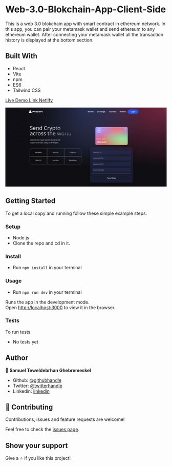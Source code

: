 ﻿# Web-3.0-Blokchain-App-Client-Side

This is a web 3.0 blokchain app with smart contract in ethereum network. In this app, you can pair your metamask wallet and send ethereum to any ethereum wallet. After connecting your metamask wallet all the transaction history is displayed at the bottom section.

## Built With

- React
- Vite
- npm
- ES6
- Tailwind CSS

[Live Demo Link Netlify](https://m-krypt-blockcahin-app.netlify.app/)

![screenshot 1](./images/Capture1.JPG)

## Getting Started

To get a local copy and running follow these simple example steps.

### Setup

- Node js
- Clone the repo and cd in it.

### Install

- Run `npm install` in your terminal

### Usage

- Run `npm run dev` in your terminal

Runs the app in the development mode.<br />
Open [http://localhost:3000](http://localhost:3000) to view it in the browser.

### Tests

To run tests

- No tests yet

## Author

👤 **Samuel Teweldebrhan Ghebremeskel**

- Github: [@githubhandle](https://github.com/Samitti)
- Twitter: [@twitterhandle](https://twitter.com/Samuel63734232)
- Linkedin: [linkedin](https://www.linkedin.com/in/samuel-ghebremeskel-29685811a/)

## 🤝 Contributing

Contributions, issues and feature requests are welcome!

Feel free to check the [issues page](https://github.com/Samitti/Catalogue-Project-Redux/issues).

## Show your support

Give a ⭐️ if you like this project!
